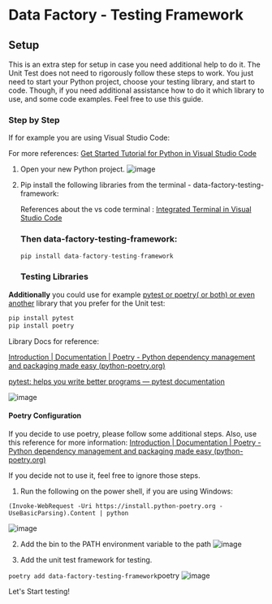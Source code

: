 # Data Factory - Testing Framework

## Setup 

This is an extra step for setup in case you need additional help to do it. The Unit Test does not need to rigorously  follow these steps to work. You just need to start your Python project, choose your testing library, and start to code. Though, if you need additional assistance how to do it which library to use, and some code examples. Feel free to use this guide. 

### Step by Step 

If for example you are using Visual Studio Code:

For more references: [Get Started Tutorial for Python in Visual Studio Code](https://code.visualstudio.com/docs/python/python-tutorial)

1. Open your new Python project. 
![image](https://github.com/LiliamLeme/data-factory-testing-framework/assets/62876278/9f76474d-b365-43e5-8fb0-dc074cdb1584)



2. Pip install the following libraries from the terminal - data-factory-testing-framework:

   References about the vs code terminal : [Integrated Terminal in Visual Studio Code](https://code.visualstudio.com/docs/terminal/basics)

   
    

   ### **Then data-factory-testing-framework:**

   
   
   
   ```python
   pip install data-factory-testing-framework
   ```



	### Testing Libraries



**Additionally** you could use for example <u>pytest or poetry( or both) or even another</u> library that you prefer for the Unit test: 


```python
pip install pytest
pip install poetry
```

Library Docs for reference: 

[Introduction | Documentation | Poetry - Python dependency management and packaging made easy (python-poetry.org)](https://python-poetry.org/docs/)

[pytest: helps you write better programs — pytest documentation](https://docs.pytest.org/en/7.4.x/)


![image](https://github.com/LiliamLeme/data-factory-testing-framework/assets/62876278/2d40fa37-36d4-4315-8613-24b701210855)




#### Poetry Configuration 

 If you decide to use poetry, please follow some additional steps. Also, use this reference for more information: [Introduction | Documentation | Poetry - Python dependency management and packaging made easy (python-poetry.org)](https://python-poetry.org/docs/#installation)

 If you decide not to use it, feel free to ignore those steps.

1. Run the following on the power shell, if you are using Windows:

```
(Invoke-WebRequest -Uri https://install.python-poetry.org -UseBasicParsing).Content | python
```

![image](https://github.com/LiliamLeme/data-factory-testing-framework/assets/62876278/7e640198-8d37-46eb-97d1-d82765633eb0)


2. Add the bin to the PATH environment variable to the path
![image](https://github.com/LiliamLeme/data-factory-testing-framework/assets/62876278/43c1f4e8-b57a-4a19-adc2-d122c90d8713)


3. Add the unit test framework for testing. 

`poetry add data-factory-testing-framework`poetry 
![image](https://github.com/LiliamLeme/data-factory-testing-framework/assets/62876278/2043c19f-b34d-4d29-af96-b505c3f96e82)

Let's Start testing!
